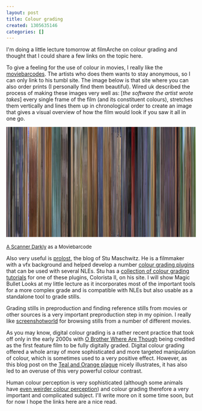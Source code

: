 ```yaml
---
layout: post
title: Colour grading
created: 1305635146
categories: []
---
```

<p>I'm doing a little lecture tomorrow at filmArche on colour grading and thought that I&nbsp;could share a few links on the topic here.</p>

<p>To give a feeling for the use of colour in movies, I&nbsp;really like the <a href="http://moviebarcode.tumblr.com/">moviebarcodes</a>. The artists who does them wants to stay anonymous, so I can only link to his tumbl site. The image below is that site where you can also order prints (I&nbsp;personally find them beautiful). Wired uk described the process of making these images very well as: [<em>the software the artist wrote takes</em>] every single frame of the film (and its constituent colours), stretches them vertically and lines them up in chronological order to create an image that gives a visual overview of how the film would look if you saw it all in one go.</p>

<p class="rteright"><a href="http://moviebarcode.tumblr.com/"><img width="780" height="293" alt="" src="/files/tumblr_ll11ro1zzw1qhtovio1_1280.jpg" /></a><br />

<span style="font-size: small;"><a href="http://www.imdb.com/title/tt0405296/">A Scanner Darkly</a> as a Moviebarcode</span></p>

<p>Also very useful is <a href="http://prolost.com/">prolost</a>, the blog of Stu Maschwitz. He is a filmmaker with a vfx background and helped develop a number <a href="http://www.redgiantsoftware.com/products/all/magic-bullet-suite/">colour grading plugins</a> that can be used with several NLEs. Stu has a <a href="http://prolost.com/blog/2010/8/10/colorista-ii-tutorials.html">collection of colour grading tutorials</a> for one of these plugins, Colorista II, on his site. I will show Magic Bullet Looks at my little lecture as it incorporates most of the important tools for a more complex grade and is compatible with NLEs but also usable as a standalone tool to grade stills.</p>

<p>Grading stills in preproduction and finding reference stills from movies or other sources is a very important preproduction step in my opinion. I really like <a href="http://screenshotworld.blogspot.com/">screenshotworld</a> for browsing stills from a number of different movies.</p>

<p>As you may know, digital colour grading is a rather recent practice that took off only in the early 2000s with <a href="http://www.imdb.com/title/tt0190590/">O&nbsp;Brother Where Are Though</a> being credited as the first feature film to be fully digitally graded. Digital colour grading offered a whole array of more sophisticated and more targeted manipulation of colour, which is sometimes used to a very positive effect. However, as this blog post on the <a href="http://theabyssgazes.blogspot.com/2010/03/teal-and-orange-hollywood-please-stop.html">Teal and Orange plague</a> nicely illustrates, it has also led to an overuse of this very powerful colour contrast.</p>

<p>Human colour perception is very sophisticated (although some animals have <a href="http://en.wikipedia.org/wiki/Mantis_shrimp#Eyes">even weirder colour perception</a>)&nbsp;and colour grading therefore a very important and complicated subject. I'll write more on it some time soon, but for now I&nbsp;hope the links here are a nice read.</p>
